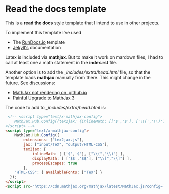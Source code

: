 # Read the docs template

This is a **read the docs** style template that I intend to use in other projects. 

To implement this template I've used

- The [RunDocs.io](https://rundocs.io/) template
- [Jekyll's](https://jekyllrb.com) documentation

Latex is included via **mathjax**. But to make it work on mardown files, I had to call at least one a math statement in the **index.rst** file.

Another option is to add the *_includes/extra/head.html* file, so that the template loads **mathjax** manually from there. This might change in the future. See discussions:

- [MathJax not rendering on .github.io](https://github.com/github/pages-gem/issues/307)
- [Painful Upgrade to MathJax 3](https://chrisyeh96.github.io/2020/03/29/mathjax3.html)

The code to add to *_includes/extra/head.html* is:

```html
 <!-- <script type="text/x-mathjax-config">
    MathJax.Hub.Config({tex2jax: {inlineMath: [['$','$'], ['\\(','\\)']]}});
</script> -->
<script type="text/x-mathjax-config">
    MathJax.Hub.Config({
        extensions: ["tex2jax.js"],
        jax: ["input/TeX", "output/HTML-CSS"],
        tex2jax: {
            inlineMath: [ ['$','$'], ["\\(","\\)"] ],
            displayMath: [ ['$$','$$'], ["\\[","\\]"] ],
            processEscapes: true
        },
    "HTML-CSS": { availableFonts: ["TeX"] }
  });
</script>
<script src="https://cdn.mathjax.org/mathjax/latest/MathJax.js?config=TeX-AMS-MML_HTMLorMML" type="text/javascript"></script>
```
